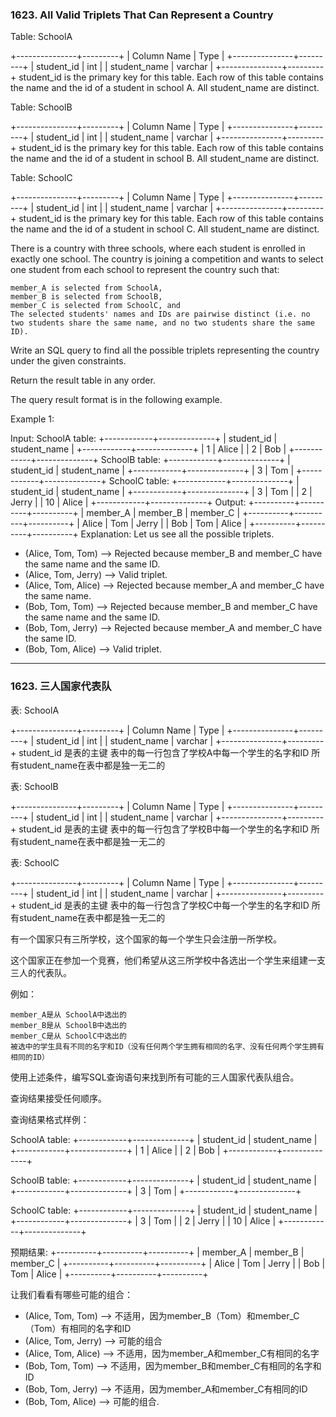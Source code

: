 ### 1623. All Valid Triplets That Can Represent a Country
Table: SchoolA

+---------------+---------+
| Column Name   | Type    |
+---------------+---------+
| student_id    | int     |
| student_name  | varchar |
+---------------+---------+
student_id is the primary key for this table.
Each row of this table contains the name and the id of a student in school A.
All student_name are distinct.



Table: SchoolB

+---------------+---------+
| Column Name   | Type    |
+---------------+---------+
| student_id    | int     |
| student_name  | varchar |
+---------------+---------+
student_id is the primary key for this table.
Each row of this table contains the name and the id of a student in school B.
All student_name are distinct.



Table: SchoolC

+---------------+---------+
| Column Name   | Type    |
+---------------+---------+
| student_id    | int     |
| student_name  | varchar |
+---------------+---------+
student_id is the primary key for this table.
Each row of this table contains the name and the id of a student in school C.
All student_name are distinct.



There is a country with three schools, where each student is enrolled in exactly one school. The country is joining a competition and wants to select one student from each school to represent the country such that:

    member_A is selected from SchoolA,
    member_B is selected from SchoolB,
    member_C is selected from SchoolC, and
    The selected students' names and IDs are pairwise distinct (i.e. no two students share the same name, and no two students share the same ID).

Write an SQL query to find all the possible triplets representing the country under the given constraints.

Return the result table in any order.

The query result format is in the following example.



Example 1:

Input:
SchoolA table:
+------------+--------------+
| student_id | student_name |
+------------+--------------+
| 1          | Alice        |
| 2          | Bob          |
+------------+--------------+
SchoolB table:
+------------+--------------+
| student_id | student_name |
+------------+--------------+
| 3          | Tom          |
+------------+--------------+
SchoolC table:
+------------+--------------+
| student_id | student_name |
+------------+--------------+
| 3          | Tom          |
| 2          | Jerry        |
| 10         | Alice        |
+------------+--------------+
Output:
+----------+----------+----------+
| member_A | member_B | member_C |
+----------+----------+----------+
| Alice    | Tom      | Jerry    |
| Bob      | Tom      | Alice    |
+----------+----------+----------+
Explanation:
Let us see all the possible triplets.
- (Alice, Tom, Tom) --> Rejected because member_B and member_C have the same name and the same ID.
- (Alice, Tom, Jerry) --> Valid triplet.
- (Alice, Tom, Alice) --> Rejected because member_A and member_C have the same name.
- (Bob, Tom, Tom) --> Rejected because member_B and member_C have the same name and the same ID.
- (Bob, Tom, Jerry) --> Rejected because member_A and member_C have the same ID.
- (Bob, Tom, Alice) --> Valid triplet.

----

### 1623. 三人国家代表队
表: SchoolA

+---------------+---------+
| Column Name   | Type    |
+---------------+---------+
| student_id    | int     |
| student_name  | varchar |
+---------------+---------+
student_id 是表的主键
表中的每一行包含了学校A中每一个学生的名字和ID
所有student_name在表中都是独一无二的



表: SchoolB

+---------------+---------+
| Column Name   | Type    |
+---------------+---------+
| student_id    | int     |
| student_name  | varchar |
+---------------+---------+
student_id 是表的主键
表中的每一行包含了学校B中每一个学生的名字和ID
所有student_name在表中都是独一无二的



表: SchoolC

+---------------+---------+
| Column Name   | Type    |
+---------------+---------+
| student_id    | int     |
| student_name  | varchar |
+---------------+---------+
student_id 是表的主键
表中的每一行包含了学校C中每一个学生的名字和ID
所有student_name在表中都是独一无二的



有一个国家只有三所学校，这个国家的每一个学生只会注册一所学校。

这个国家正在参加一个竞赛，他们希望从这三所学校中各选出一个学生来组建一支三人的代表队。

例如：

    member_A是从 SchoolA中选出的
    member_B是从 SchoolB中选出的
    member_C是从 SchoolC中选出的
    被选中的学生具有不同的名字和ID（没有任何两个学生拥有相同的名字、没有任何两个学生拥有相同的ID）

使用上述条件，编写SQL查询语句来找到所有可能的三人国家代表队组合。

查询结果接受任何顺序。



查询结果格式样例：

SchoolA table:
+------------+--------------+
| student_id | student_name |
+------------+--------------+
| 1          | Alice        |
| 2          | Bob          |
+------------+--------------+

SchoolB table:
+------------+--------------+
| student_id | student_name |
+------------+--------------+
| 3          | Tom          |
+------------+--------------+

SchoolC table:
+------------+--------------+
| student_id | student_name |
+------------+--------------+
| 3          | Tom          |
| 2          | Jerry        |
| 10         | Alice        |
+------------+--------------+

预期结果:
+----------+----------+----------+
| member_A | member_B | member_C |
+----------+----------+----------+
| Alice    | Tom      | Jerry    |
| Bob      | Tom      | Alice    |
+----------+----------+----------+

让我们看看有哪些可能的组合：
- (Alice, Tom, Tom) --> 不适用，因为member_B（Tom）和member_C（Tom）有相同的名字和ID
- (Alice, Tom, Jerry) --> 可能的组合
- (Alice, Tom, Alice) --> 不适用，因为member_A和member_C有相同的名字
- (Bob, Tom, Tom) --> 不适用，因为member_B和member_C有相同的名字和ID
- (Bob, Tom, Jerry) --> 不适用，因为member_A和member_C有相同的ID
- (Bob, Tom, Alice) --> 可能的组合.

